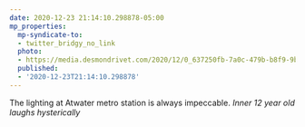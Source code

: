 ```yaml
---
date: 2020-12-23 21:14:10.298878-05:00
mp_properties:
  mp-syndicate-to:
  - twitter_bridgy_no_link
  photo:
  - https://media.desmondrivet.com/2020/12/0_637250fb-7a0c-479b-b8f9-9b1214718425.jpg
  published:
  - '2020-12-23T21:14:10.298878'
---
```


The lighting at Atwater metro station is always impeccable.    *Inner 12 year old laughs hysterically*